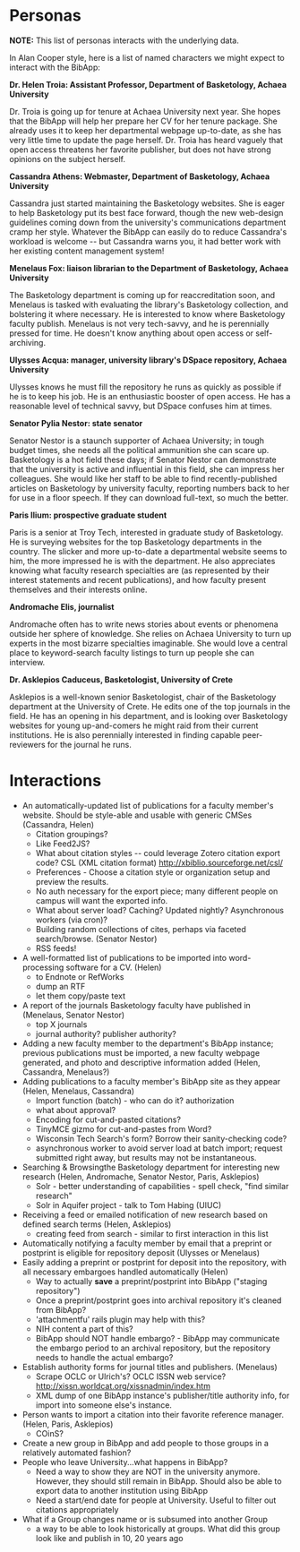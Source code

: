 # Personas #

**NOTE:** This list of personas interacts with the underlying data.

In Alan Cooper style, here is a list of named characters we might expect to interact with the BibApp:

**Dr. Helen Troia: Assistant Professor, Department of Basketology, Achaea University**

Dr. Troia is going up for tenure at Achaea University next year. She hopes that the BibApp will help her prepare her CV for her tenure package. She already uses it to keep her departmental webpage up-to-date, as she has very little time to update the page herself. Dr. Troia has heard vaguely that open access threatens her favorite publisher, but does not have strong opinions on the subject herself.

**Cassandra Athens: Webmaster, Department of Basketology, Achaea University**

Cassandra just started maintaining the Basketology websites. She is eager to help Basketology put its best face forward, though the new web-design guidelines coming down from the university's communications department cramp her style. Whatever the BibApp can easily do to reduce Cassandra's workload is welcome -- but Cassandra warns you, it had better work with her existing content management system!

**Menelaus Fox: liaison librarian to the Department of Basketology, Achaea University**

The Basketology department is coming up for reaccreditation soon, and Menelaus is tasked with evaluating the library's Basketology collection, and bolstering it where necessary. He is interested to know where Basketology faculty publish. Menelaus is not very tech-savvy, and he is perennially pressed for time. He doesn't know anything about open access or self-archiving.

**Ulysses Acqua: manager, university library's DSpace repository, Achaea University**

Ulysses knows he must fill the repository he runs as quickly as possible if he is to keep his job. He is an enthusiastic booster of open access. He has a reasonable level of technical savvy, but DSpace confuses him at times.

**Senator Pylia Nestor: state senator**

Senator Nestor is a staunch supporter of Achaea University; in tough budget times, she needs all the political ammunition she can scare up. Basketology is a hot field these days; if Senator Nestor can demonstrate that the university is active and influential in this field, she can impress her colleagues. She would like her staff to be able to find recently-published articles on Basketology by university faculty, reporting numbers back to her for use in a floor speech. If they can download full-text, so much the better.

**Paris Ilium: prospective graduate student**

Paris is a senior at Troy Tech, interested in graduate study of Basketology. He is surveying websites for the top Basketology departments in the country. The slicker and more up-to-date a departmental website seems to him, the more impressed he is with the department. He also appreciates knowing what faculty research specialties are (as represented by their interest statements and recent publications), and how faculty present themselves and their interests online.

**Andromache Elis, journalist**

Andromache often has to write news stories about events or phenomena outside her sphere of knowledge. She relies on Achaea University to turn up experts in the most bizarre specialties imaginable. She would love a central place to keyword-search faculty listings to turn up people she can interview.

**Dr. Asklepios Caduceus, Basketologist, University of Crete**

Asklepios is a well-known senior Basketologist, chair of the Basketology department at the University of Crete. He edits one of the top journals in the field. He has an opening in his department, and is looking over Basketology websites for young up-and-comers he might raid from their current institutions. He is also perennially interested in finding capable peer-reviewers for the journal he runs.

# Interactions #

  * An automatically-updated list of publications for a faculty member's website. Should be style-able and usable with generic CMSes (Cassandra, Helen)
    * Citation groupings?
    * Like Feed2JS?
    * What about citation styles -- could leverage Zotero citation export code? CSL (XML citation format) http://xbiblio.sourceforge.net/csl/
    * Preferences - Choose a citation style or organization setup and preview the results.
    * No auth necessary for the export piece; many different people on campus will want the exported info.
    * What about server load? Caching? Updated nightly? Asynchronous workers (via cron)?
    * Building random collections of cites, perhaps via faceted search/browse. (Senator Nestor)
    * RSS feeds!
  * A well-formatted list of publications to be imported into word-processing software for a CV. (Helen)
    * to Endnote or RefWorks
    * dump an RTF
    * let them copy/paste text
  * A report of the journals Basketology faculty have published in (Menelaus, Senator Nestor)
    * top X journals
    * journal authority? publisher authority?
  * Adding a new faculty member to the department's BibApp instance; previous publications must be imported, a new faculty webpage generated, and photo and descriptive information added (Helen, Cassandra, Menelaus?)
  * Adding publications to a faculty member's BibApp site as they appear (Helen, Menelaus, Cassandra)
    * Import function (batch) - who can do it? authorization
    * what about approval?
    * Encoding for cut-and-pasted citations?
    * TinyMCE gizmo for cut-and-pastes from Word?
    * Wisconsin Tech Search's form? Borrow their sanity-checking code?
    * asynchronous worker to avoid server load at batch import; request submitted right away, but results may not be instantaneous.
  * Searching & Browsingthe Basketology department for interesting new research (Helen, Andromache, Senator Nestor, Paris, Asklepios)
    * Solr - better understanding of capabilities - spell check, "find similar research"
    * Solr in Aquifer project - talk to Tom Habing (UIUC)
  * Receiving a feed or emailed notification of new research based on defined search terms (Helen, Asklepios)
    * creating feed from search - similar to first interaction in this list
  * Automatically notifying a faculty member by email that a preprint or postprint is eligible for repository deposit (Ulysses or Menelaus)
  * Easily adding a preprint or postprint for deposit into the repository, with all necessary embargoes handled automatically (Helen)
    * Way to actually **save** a preprint/postprint into BibApp ("staging repository")
    * Once a preprint/postprint goes into archival repository it's cleaned from BibApp?
    * 'attachmentfu' rails plugin may help with this?
    * NIH content a part of this?
    * BibApp should NOT handle embargo? - BibApp may communicate the embargo period to an archival repository, but the repository needs to handle the actual embargo?
  * Establish authority forms for journal titles and publishers. (Menelaus)
    * Scrape OCLC or Ulrich's? OCLC ISSN web service? http://xissn.worldcat.org/xissnadmin/index.htm
    * XML dump of one BibApp instance's publisher/title authority info, for import into someone else's instance.
  * Person wants to import a citation into their favorite reference manager. (Helen, Paris, Asklepios)
    * COinS?
  * Create a new group in BibApp and add people to those groups in a relatively automated fashion?
  * People who leave University...what happens in BibApp?
    * Need a way to show they are NOT in the university anymore.  However, they should still remain in BibApp.  Should also be able to export data to another institution using BibApp
    * Need a start/end date for people at University.  Useful to filter out citations appropriately
  * What if a Group changes name or is subsumed into another Group
    * a way to be able to look historically at groups.  What did this group look like and publish in 10, 20 years ago
